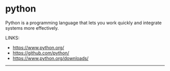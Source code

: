 # python
Python is a programming language that lets you work quickly
and integrate systems more effectively.

LINKS:
- https://www.python.org/
- https://github.com/python/
- https://www.python.org/downloads/


---

